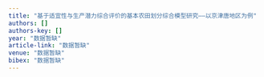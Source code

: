 ```yaml
---
title: "基于适宜性与生产潜力综合评价的基本农田划分综合模型研究——以京津唐地区为例"
authors: []
authors-key: []
year: "数据暂缺"
article-link: "数据暂缺"
venue: "数据暂缺"
bibex: "数据暂缺"
---
```

